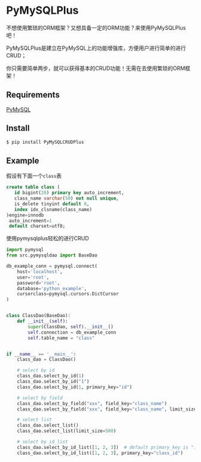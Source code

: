 # PyMySQLPlus

不想使用繁琐的ORM框架？又想具备一定的ORM功能？来使用PyMySQLPlus吧！

PyMySQLPlus是建立在PyMySQL上的功能增强库，方便用户进行简单的进行CRUD；

你只需要简单两步，就可以获得基本的CRUD功能！无需在去使用繁琐的ORM框架！

## Requirements

[PyMySQL](https://github.com/PyMySQL/PyMySQL)

## Install

```bash
$ pip install PyMySQLCRUDPlus
```

## Example

假设有下面一个`class`表

```sql
create table class (
   id bigint(20) primary key auto_increment,
   class_name varchar(50) not null unique,
   is_delete tinyint default 0,
   index idx_clsname(class_name)
)engine=innodb
 auto_increment=1
 default charset=utf8;
```

使用pymysqlplus轻松的进行CRUD

```python
import pymysql
from src.pymysqldao import BaseDao

db_example_conn = pymysql.connect(
    host='localhost',
    user='root',
    password='root',
    database='python_example',
    cursorclass=pymysql.cursors.DictCursor
)


class ClassDao(BaseDao):
    def __init__(self):
        super(ClassDao, self).__init__()
        self.connection = db_example_conn
        self.table_name = "class"


if __name__ == '__main__':
    class_dao = ClassDao()

    # select by id
    class_dao.select_by_id(1)
    class_dao.select_by_id("1")
    class_dao.select_by_id(1, primary_key="id")

    # select by field
    class_dao.select_by_field("xxx", field_key="class_name")
    class_dao.select_by_field("xxx", field_key="class_name", limit_size=10)

    # select list
    class_dao.select_list()
    class_dao.select_list(limit_size=500)

    # select by id_list
    class_dao.select_by_id_list([1, 2, 3])  # default primary_key is "id"
    class_dao.select_by_id_list([1, 2, 3], primary_key="class_id")
```

